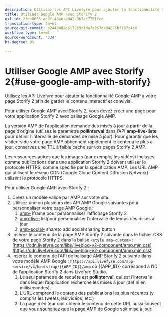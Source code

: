 ```yaml
---
description: Utilisez les API Livefyre pour ajouter la fonctionnalité Google AMP à votre page Storify 2 afin de garder le contenu interactif et convivial.
title: Utiliser Google AMP avec Storify 2
exl-id: 2fee8655-ac9f-484e-a042-9b7ac7151fcc
translation-type: tm+mt
source-git-commit: a2449482e617939cfda7e367da34875bf187c4c9
workflow-type: tm+mt
source-wordcount: '334'
ht-degree: 0%

---
```


# Utiliser Google AMP avec Storify 2{#use-google-amp-with-storify}

Utilisez les API Livefyre pour ajouter la fonctionnalité Google AMP à votre page Storify 2 afin de garder le contenu interactif et convivial.

Pour utiliser Google AMP avec Storify 2, vous devez créer une page pour votre application Storify 2 avec balisage Google AMP.

La version AMP de l’application demande des mises à jour à partir de la page d’origine (utilisez le paramètre **pollInterval** dans l’API **amp-live-liste** pour définir l’intervalle de demandes de mise à jour). Pour garantir que les visiteurs de votre page AMP obtiennent rapidement le contenu le plus à jour, conservez une TTL à faible cache sur vos pages Storify 2 AMP.

Les ressources autres que les images (par exemple, les vidéos) incluses comme publications dans une application Storify 2 doivent utiliser le protocole HTTPS, comme spécifié par la spécification AMP. Les URL AMP qui utilisent le réseau CDN (Google Cloud Content Diffusion Network) utilisent le protocole HTTPS.

Pour utiliser Google AMP avec Storify 2 :

1. Créez un modèle validé par AMP sur votre site.
1. Utilisez une ou plusieurs des API AMP Google suivantes pour personnaliser votre page AMP Google :
   1. [amp-](https://www.ampproject.org/docs/reference/components/amp-iframe) iframe pour personnaliser l’affichage Storify 2
   1. [amp-live-](https://www.ampproject.org/docs/reference/components/amp-live-list) listpour personnaliser l’intervalle de temps des mises à jour
   1. [amp-social-](https://www.ampproject.org/docs/reference/components/amp-social-share) shareto add social sharing button
1. Insérez le contenu de la page AMP Storify 2 suivante dans le fichier CSS de votre page Storify 2 dans la balise `<style amp-custom>` : [https://cdn.livefyre.com/libs/liveblog-v2-component/amp.min.css](https://cdn.livefyre.com/libs/liveblog-v2-component/amp.min.css)
1. Insérez le contenu de l’API de balisage AMP Storify 2 suivante dans votre modèle AMP Google : `https://api.livefyre.com/app-service/v4/bootstrap/{{APP_ID}}/amp` où {{APP_ID}} correspond à l’ID de l’application Storify 2 dans Livefyre Studio.
   1. Le seul paramètre de requête est **pollInterval**, qui est l’intervalle dans lequel l’application recherche les mises à jour (défini en millisecondes).
   1. L’URL comprend le contenu des publications les plus récentes (y compris les tweets, les vidéos, etc.)
   1. La page d’éditeur doit obtenir le contenu de cette URL aussi souvent que vous souhaitez que la page AMP de Google soit mise à jour.
